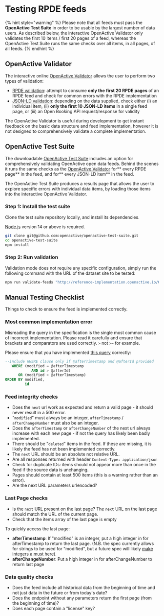 # Testing RPDE feeds

{% hint style="warning" %}
Please note that all feeds must pass the **OpenActive Test Suite** in order to be usable by the largest number of data users. As described below, the interactive OpenActive Validator only validates the first 10 items / first 20 pages of a feed, whereas the OpenActive Test Suite runs the same checks over all items, in all pages, of all feeds.
{% endhint %}

## OpenActive Validator

The interactive online [OpenActive Validator](https://validator.openactive.io) allows the user to perform two types of validation:

* [RPDE validation](https://validator.openactive.io/rpde): attempt to consume **only the** **first 20 RPDE pages** of an RPDE feed and check for common errors with the RPDE implementation
* [JSON-LD validation](https://validator.openactive.io): depending on the data supplied, check either (i) an individual item, (ii) **only the first 10 JSON-LD items** in a single feed page, or (iii) an Open Booking API request/response for validity

The OpenActive Validator is useful during development to get instant feedback on the basic data structure and feed implementation, however it is not designed to comprehensively validate a complete implementation.

## OpenActive Test Suite

The downloadable [OpenActive Test Suite](https://github.com/openactive/openactive-test-suite/) includes an option for comprehensively validating OpenActive open data feeds. Behind the scenes it runs the same checks as the [OpenActive Validator](https://validator.openactive.io) for** every RPDE page** in the feed, and for** every JSON-LD item** in the feed.

The OpenActive Test Suite produces a results page that allows the user to explore specific errors with individual data items, by loading those items into the interactive OpenActive Validator.

### Step 1: Install the test suite

Clone the test suite repository locally, and install its dependencies.

[Node.js](https://nodejs.org/en/download/) version 14 or above is required.

```bash
git clone git@github.com:openactive/openactive-test-suite.git
cd openactive-test-suite
npm install
```

### Step 2: Run validation

Validation mode does not require any specific configuration, simply run the following command with the URL of the dataset site to be tested:

```bash
npm run validate-feeds "http://reference-implementation.openactive.io/OpenActive"
```

## Manual Testing Checklist

Things to check to ensure the feed is implemented correctly.

### Most common implementation error

Misreading the query in the specification is the single most common cause of incorrect implementation. Please read it carefully and ensure that brackets and comparators are used correctly. `>` not `>=` for example.

Please ensure that you have implemented [this query](https://www.openactive.io/realtime-paged-data-exchange/#sql-query-example-for-timestamp-id) correctly:

```sql
--include WHERE clause only if @afterTimestamp and @afterId provided
   WHERE (modified = @afterTimestamp
            AND id > @afterId)
      OR (modified > @afterTimestamp)
ORDER BY modified,
         id
```

### Feed integrity checks

* Does the `next` url work as expected and return a valid page - it should never result in a 500 error.
* "`modified`" must always be an integer, `afterTimestamp` / `afterChangeNumber` must also be an integer.
* Does the `afterTimestamp` or `afterChangeNumber` of the next url always increase with each new page - if not the query has likely been badly implemented.
* There should be "`deleted`" items in the feed. If these are missing, it is likely the feed has not been implemented correctly.
* The `next` URL should be an absolute not relative URL.
* Are all responses returned with header `Content-Type: application/json`
* Check for duplicate IDs: items should not appear more than once in the feed if the source data is unchanging.
* Pages should contain at least 500 items (this is a warning rather than an error).
* Are the next URL parameters urlencoded?

### Last Page checks

* Is the `next` URL present on the last page? The `next` URL on the last page should match the URL of the current page.
* Check that the items array of the last page is empty

To quickly access the last page:

* **afterTimestamp**: If "modified" is an integer, put a high integer in for afterTimestamp to return the last page. (N.B. the spec currently allows for strings to be used for "modified", but a future spec will likely [make integers a must here](https://github.com/openactive/realtime-paged-data-exchange/issues/89)).
* **afterChangeNumber**: Put a high integer in for afterChangeNumber to return last page

### Data quality checks

* Does the feed include all historical data from the beginning of time and not just data in the future or from today's date?
* Does the endpoint without any parameters return the first page (from the beginning of time)?
* Does each page contain a "license" key?
